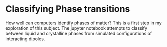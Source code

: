 # Classifying Phase transitions

How well can computers identify phases of matter? This is a first step in my exploration of this subject. The jupyter notebook attempts to classify between liquid and crystalline phases from simulated configurations of interacting dipoles.
